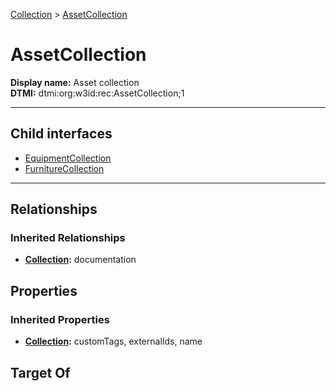 [Collection](../Collection.md) > [AssetCollection](#)
# AssetCollection

**Display name:** Asset collection<br />
**DTMI:** dtmi:org:w3id:rec:AssetCollection;1

---


## Child interfaces
* [EquipmentCollection](EquipmentCollection/EquipmentCollection.md)
* [FurnitureCollection](FurnitureCollection.md)

---
## Relationships
### Inherited Relationships
* **[Collection](../Collection.md):** documentation
## Properties
### Inherited Properties
* **[Collection](../Collection.md):** customTags, externalIds, name
## Target Of
